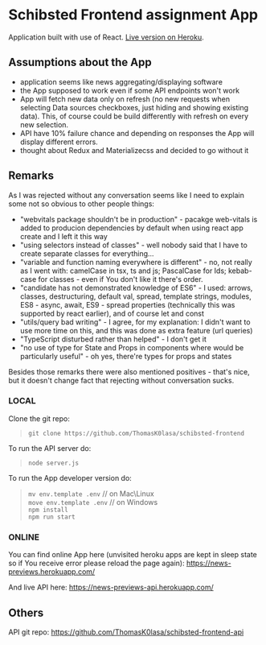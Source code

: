 # Schibsted Frontend assignment App
Application built with use of React. [Live version on Heroku](https://news-previews.herokuapp.com/).

## Assumptions about the App
- application seems like news aggregating/displaying software
- the App supposed to work even if some API endpoints won't work
- App will fetch new data only on refresh (no new requests when selecting Data sources checkboxes, just hiding and showing existing data). This, of course could be build differently with refresh on every new selection.
- API have 10% failure chance and depending on responses the App will display different errors.
- thought about Redux and Materializecss and decided to go without it

## Remarks
As I was rejected without any conversation seems like I need to explain some not so obvious to other people things:
- "webvitals package shouldn't be in production" - pacakge web-vitals is added to producion dependencies by default when using react app create and I left it this way
- "using selectors instead of classes" - well nobody said that I have to create separate classes for everything...
- "variable and function naming everywhere is different" - no, not really as I went with: camelCase in tsx, ts and js; PascalCase for Ids; kebab-case for classes - even if You don't like it there's order.
- "candidate has not demonstrated knowledge of ES6" - I used: arrows, classes, destructuring, default val, spread, template strings, modules, ES8 - async, await, ES9 - spread properties (technically this was supported by react earlier), and of course let and const
- "utils/query bad writing" - I agree, for my explanation: I didn't want to use more time on this, and this was done as extra feature (url queries)
- "TypeScript disturbed rather than helped" - I don't get it
- "no use of type for State and Props in components where would be particularly useful" - oh yes, there're types for props and states

Besides those remarks there were also mentioned positives - that's nice, but it doesn't change fact that rejecting without conversation sucks.

### LOCAL

Clone the git repo:
> `git clone https://github.com/ThomasK0lasa/schibsted-frontend`

To run the API server do:
> `node server.js`

To run the App developer version do:

> `mv env.template .env` // on Mac\Linux<br>
> `move env.template .env` // on Windows<br>
> `npm install`<br>
> `npm run start`

### ONLINE

You can find online App here (unvisited heroku apps are kept in sleep state so if You receive error please reload the page again):
https://news-previews.herokuapp.com/

And live API here:
https://news-previews-api.herokuapp.com/

## Others
API git repo: https://github.com/ThomasK0lasa/schibsted-frontend-api
